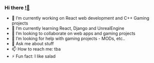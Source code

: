 ### Hi there [!👋](https://github.com/AlexCS1337)
- 🔭 I’m currently working on React web development and C++ Gaming projects
- 🌱 I’m currently learning React, Django and UnrealEngine
- 👯 I’m looking to collaborate on web apps and gaming projects
- 🤔 I’m looking for help with gaming projects - MODs, etc..
- 💬 Ask me about stuff
- 📫 How to reach me: tba
- ⚡ Fun fact: I like salad

